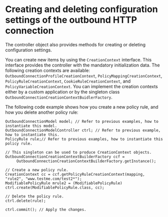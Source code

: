 # Creating and deleting configuration settings of the outbound HTTP connection

The controller object also provides methods for creating or deleting configuration settings.

You can create new items by using the `CreationContext` interface. This interface provides the controller with the mandatory initialization data. The following creation contexts are available: `OutboundConnectionProfileCreationContext`, `PolicyMappingCreationContext`, `PolicyRuleCreationContext`, `CookieRuleCreationContext`, and `PolicyVariableCreationContext`. You can implement the creation contexts either by a custom application or by the singleton class `OutboundConnectionCreationContextBuidlerFactory`.

The following code example shows how you create a new policy rule, and how you delete another policy rule:

```
OutboundConnectionModel model; // Refer to previous examples, how to instantiate this model. 
OutboundConnectionModelController ctrl; // Refer to previous example, how to instantiate this.
PolicyRule rule;// Refer to previous examples, how to instantiate this policy rule.

// This singleton can be used to produce CreationContext objects.
OutboundConnectionCreationContextBuilderFactory ccf = 
     OutboundConnectionCreationContextBuilderFactory.getInstance();

// Create a new policy rule.
CreationContext cc = ccf.getPolicyRuleCreationContext(mapping, "rule2", "www.testme.com/test2*");
ModifiablePolicyRule mrule2 = (ModifiablePolicyRule) ctrl.create(ModifiablePolicyRule.class, cc);

// Delete the policy rule.
ctrl.delete(rule);

ctrl.commit(); // Apply the changes.
```



